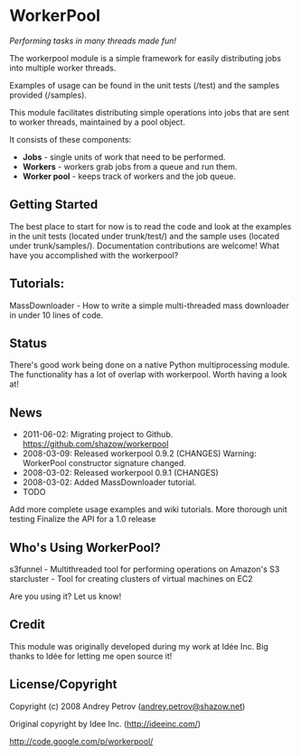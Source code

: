 WorkerPool
==========
*Performing tasks in many threads made fun!*

The workerpool module is a simple framework for easily distributing jobs
into multiple worker threads.

Examples of usage can be found in the unit tests (/test) and the samples
provided (/samples).

This module facilitates distributing simple operations into jobs that are sent
to worker threads, maintained by a pool object.

It consists of these components:

* **Jobs** - single units of work that need to be performed.
* **Workers** - workers grab jobs from a queue and run them.
* **Worker pool** - keeps track of workers and the job queue.

## Getting Started
The best place to start for now is to read the code and look at the examples in
the unit tests (located under trunk/test/) and the sample uses (located under
trunk/samples/). Documentation contributions are welcome! What have you
accomplished with the workerpool?

## Tutorials:
MassDownloader - How to write a simple multi-threaded mass downloader in under
10 lines of code.


## Status
There's good work being done on a native Python multiprocessing module. The
functionality has a lot of overlap with workerpool. Worth having a look at!

## News
* 2011-06-02: Migrating project to Github. https://github.com/shazow/workerpool
* 2008-03-09: Released workerpool 0.9.2 (CHANGES) Warning: WorkerPool constructor signature changed.
* 2008-03-02: Released workerpool 0.9.1 (CHANGES)
* 2008-03-02: Added MassDownloader tutorial.
* TODO

Add more complete usage examples and wiki tutorials.
More thorough unit testing
Finalize the API for a 1.0 release

## Who's Using WorkerPool?
s3funnel - Multithreaded tool for performing operations on Amazon's S3
starcluster - Tool for creating clusters of virtual machines on EC2

Are you using it? Let us know!

## Credit
This module was originally developed during my work at Idée Inc. Big thanks to
Idée for letting me open source it!

## License/Copyright
Copyright (c) 2008 Andrey Petrov (andrey.petrov@shazow.net)

Original copyright by Idee Inc. (http://ideeinc.com/)

http://code.google.com/p/workerpool/
